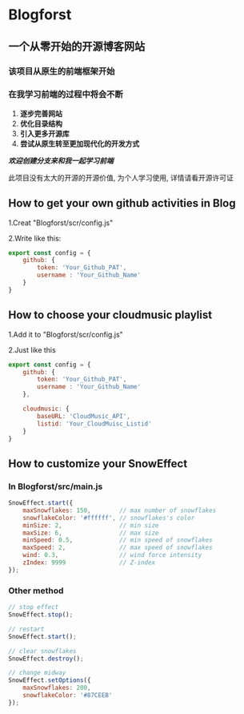 # Blogforst
## 一个从零开始的开源博客网站
### 该项目从原生的前端框架开始
### 在我学习前端的过程中将会不断
1. **逐步完善网站**
2. **优化目录结构**
3. **引入更多开源库**
4. **尝试从原生转至更加现代化的开发方式**

***欢迎创建分支来和我一起学习前端***

此项目没有太大的开源的开源价值, 为个人学习使用, 详情请看开源许可证

## How to get your own github activities in Blog
1.Creat "Blogforst/scr/config.js"

2.Write like this:
````javascript
export const config = {
    github: {
        token: 'Your_Github_PAT',
        username : 'Your_Github_Name'
    }
}   
````

## How to choose your cloudmusic playlist
1.Add it to "Blogforst/scr/config.js"

2.Just like this
```javascript
export const config = {
    github: {
        token: 'Your_Github_PAT',
        username : 'Your_Github_Name'
    },

    cloudmusic: {
        baseURL: 'CloudMusic_API',
        listid: 'Your_CloudMuisc_Listid' 
    }
}
```

## How to customize your SnowEffect

### In Blogforst/src/main.js
```javascript
SnowEffect.start({
    maxSnowflakes: 150,        // max number of snowflakes
    snowflakeColor: '#ffffff', // snowflakes's color
    minSize: 2,                // min size
    maxSize: 6,                // max size
    minSpeed: 0.5,             // min speed of snowflakes
    maxSpeed: 2,               // max speed of snowflakes
    wind: 0.3,                 // wind force intensity
    zIndex: 9999               // Z-index
});
```
### Other method
```javascript
// stop effect
SnowEffect.stop();

// restart
SnowEffect.start();

// clear snowflakes
SnowEffect.destroy();

// change midway
SnowEffect.setOptions({
    maxSnowflakes: 200,
    snowflakeColor: '#87CEEB'
});
```